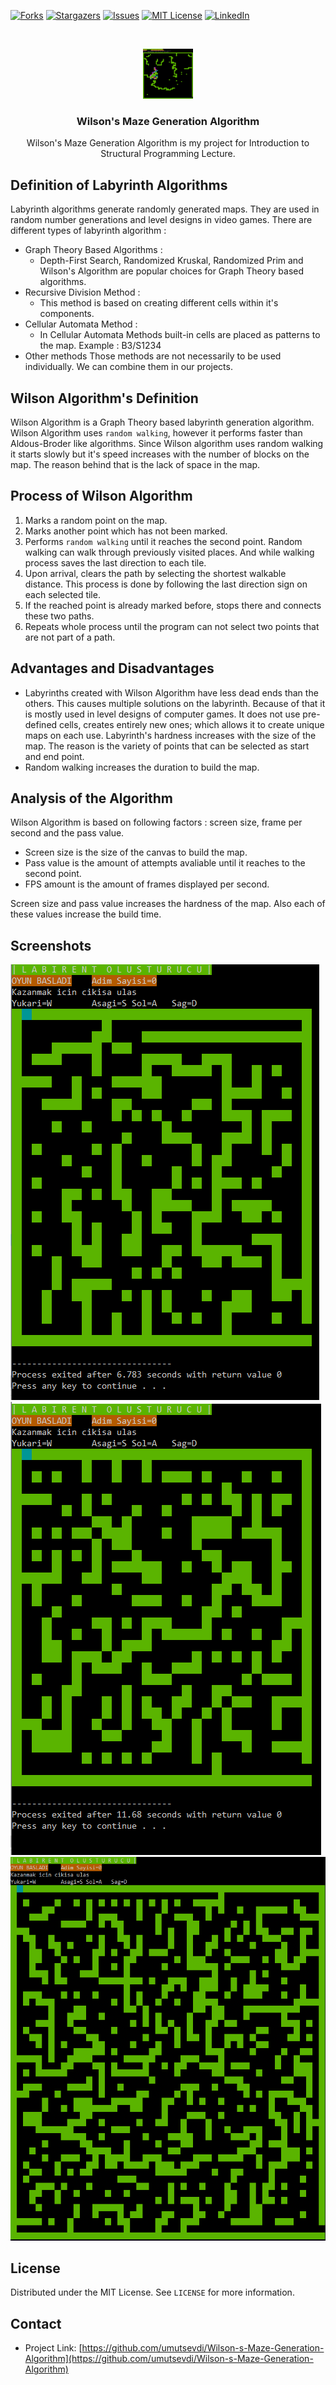 [![Forks][forks-shield]][forks-url]
[![Stargazers][stars-shield]][stars-url]
[![Issues][issues-shield]][issues-url]
[![MIT License][license-shield]][license-url]
[![LinkedIn][linkedin-shield]][linkedin-url]



<!-- PROJECT LOGO -->
<br />
<p align="center">
  <a href="http://github.com/umutsevdi/Wilson-s-Maze-Generation-Algorithm">
    <img src="https://github.com/umutsevdi/Wilson-s-Maze-Generation-Algorithm/blob/main/screenshots/labirent_1.PNG" alt="Logo" width="80" height="80">
  </a>
  
  <h3 align="center">Wilson's Maze Generation Algorithm</h3>
  <p align="center">Wilson's Maze Generation Algorithm is my project for Introduction to Structural Programming Lecture.</p>
  
</p>



## Definition of Labyrinth Algorithms
Labyrinth algorithms generate randomly generated maps. They are used in random number generations and level designs in video games. There are different types of labyrinth algorithm :
  * Graph Theory Based Algorithms : 
    * Depth-First Search, Randomized Kruskal, Randomized Prim and Wilson's Algorithm are popular choices for Graph Theory based algorithms.
  * Recursive Division Method : 
    * This method is based on creating different cells within it's components.   
  * Cellular Automata Method :
    * In Cellular Automata Methods built-in cells are placed as patterns to the map. Example : B3/S1234
  * Other methods
Those methods are not necessarily to be used individually. We can combine them in our projects.

## Wilson Algorithm's Definition 
Wilson Algorithm is a Graph Theory based labyrinth generation algorithm. Wilson Algorithm uses `random walking`, however it performs faster than Aldous-Broder like algorithms. Since Wilson algorithm uses random walking it starts slowly but it's speed increases with the number of blocks on the map. The reason behind that is the lack of space in the map.

## Process of Wilson Algorithm
1. Marks a random point on the map.
2. Marks another point which has not been marked.
3. Performs `random walking` until it reaches the second point. Random walking can walk through previously visited places. And while walking process saves the last direction to each tile.
4. Upon arrival, clears the path by selecting the  shortest walkable distance. This process is done by following the last direction sign on each selected tile.
5. If the reached point is already marked before, stops there and connects these two paths.
6. Repeats whole process until the program can not select two points that are not part of a path.

## Advantages and Disadvantages 
* Labyrinths created with Wilson Algorithm have less dead ends than the others. This causes multiple solutions on the labyrinth. Because of that it is mostly used in level designs of computer games. It does not use pre-defined cells, creates entirely new ones; which allows it to create unique maps on each use. Labyrinth's hardness increases with the size of the map. The reason is the variety of points that can be selected as start and end point. 
* Random walking increases the duration to build the map.

## Analysis of the Algorithm
Wilson Algorithm is based on following factors : screen size, frame per second and the pass value. 
* Screen size is the size of the canvas to build the map.
* Pass value is the amount of attempts avaliable until it reaches to the second point.
* FPS amount is the amount of frames displayed per second.

Screen size and pass value  increases the hardness of the map. Also each of these values increase the build time. 



## Screenshots

![Screenshot 2](https://github.com/umutsevdi/Wilson-s-Maze-Generation-Algorithm/blob/main/screenshots/230wilson100.PNG)
![Screenshot 3](https://github.com/umutsevdi/Wilson-s-Maze-Generation-Algorithm/blob/main/screenshots/230wilson10.PNG)
![Screenshot 4](https://github.com/umutsevdi/Wilson-s-Maze-Generation-Algorithm/blob/main/screenshots/labirent_2.PNG)


<!-- LICENSE -->
## License

Distributed under the  MIT License. See `LICENSE` for more information.



<!-- CONTACT -->
## Contact
* Project Link: [https://github.com/umutsevdi/Wilson-s-Maze-Generation-Algorithm](https://github.com/umutsevdi/Wilson-s-Maze-Generation-Algorithm)



<!-- MARKDOWN LINKS & IMAGES -->
<!-- https://www.markdownguide.org/basic-syntax/#reference-style-links -->
[forks-shield]: https://img.shields.io/github/forks/umutsevdi/Wilson-s-Maze-Generation-Algorithm.svg?style=for-the-badge
[forks-url]: https://github.com/umutsevdi/Wilson-s-Maze-Generation-Algorithm/network/members
[stars-shield]: https://img.shields.io/github/stars/umutsevdi/Wilson-s-Maze-Generation-Algorithm.svg?style=for-the-badge
[stars-url]: https://github.com/umutsevdi/Wilson-s-Maze-Generation-Algorithm/stargazers
[issues-shield]: https://img.shields.io/github/issues/umutsevdi/Wilson-s-Maze-Generation-Algorithm.svg?style=for-the-badge
[issues-url]: https://github.com/umutsevdi/Wilson-s-Maze-Generation-Algorithm/issues
[license-shield]:  https://img.shields.io/github/license/othneildrew/Best-README-Template.svg?style=for-the-badge
[license-url]: https://github.com/umutsevdi/Wilson-s-Maze-Generation-Algorithm/blob/main/LICENSE
[linkedin-shield]: https://img.shields.io/badge/-LinkedIn-black.svg?style=for-the-badge&logo=linkedin&colorB=555
[linkedin-url]: https://linkedin.com/in/umut-sevdi
[product-screenshot]: images/screenshot.png


